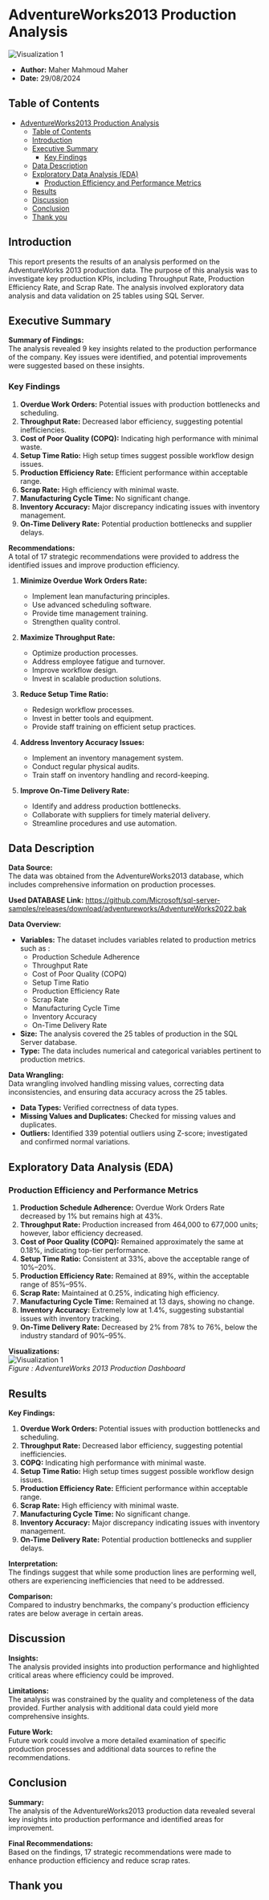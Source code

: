 # AdventureWorks2013 Production Analysis
![Visualization 1](AdventureWorks_Dashboard.jpg)
- **Author:** Maher Mahmoud Maher 
- **Date:** 29/08/2024

## Table of Contents
- [AdventureWorks2013 Production Analysis](#adventureworks2013-production-analysis)
  - [Table of Contents](#table-of-contents)
  - [Introduction](#introduction)
  - [Executive Summary](#executive-summary)
    - [Key Findings](#key-findings)
  - [Data Description](#data-description)
  - [Exploratory Data Analysis (EDA)](#exploratory-data-analysis-eda)
    - [Production Efficiency and Performance Metrics](#production-efficiency-and-performance-metrics)
  - [Results](#results)
  - [Discussion](#discussion)
  - [Conclusion](#conclusion)
  - [Thank you](#thank-you)

## Introduction
This report presents the results of an analysis performed on the AdventureWorks 2013 production data. The purpose of this analysis was to investigate key production KPIs, including Throughput Rate, Production Efficiency Rate, and Scrap Rate. The analysis involved exploratory data analysis and data validation on 25 tables using SQL Server.

## Executive Summary
**Summary of Findings:**  
The analysis revealed 9 key insights related to the production performance of the company. Key issues were identified, and potential improvements were suggested based on these insights.
### Key Findings
1. **Overdue Work Orders:** Potential issues with production bottlenecks and scheduling.
2. **Throughput Rate:** Decreased labor efficiency, suggesting potential inefficiencies.
3. **Cost of Poor Quality (COPQ):** Indicating high performance with minimal waste.
4. **Setup Time Ratio:** High setup times suggest possible workflow design issues.
5. **Production Efficiency Rate:** Efficient performance within acceptable range.
6. **Scrap Rate:** High efficiency with minimal waste.
7. **Manufacturing Cycle Time:** No significant change.
8. **Inventory Accuracy:** Major discrepancy indicating issues with inventory management.
9. **On-Time Delivery Rate:** Potential production bottlenecks and supplier delays.

**Recommendations:**  
A total of 17 strategic recommendations were provided to address the identified issues and improve production efficiency.
1. **Minimize Overdue Work Orders Rate:**
   - Implement lean manufacturing principles.
   - Use advanced scheduling software.
   - Provide time management training.
   - Strengthen quality control.

2. **Maximize Throughput Rate:**
   - Optimize production processes.
   - Address employee fatigue and turnover.
   - Improve workflow design.
   - Invest in scalable production solutions.

3. **Reduce Setup Time Ratio:**
   - Redesign workflow processes.
   - Invest in better tools and equipment.
   - Provide staff training on efficient setup practices.

4. **Address Inventory Accuracy Issues:**
   - Implement an inventory management system.
   - Conduct regular physical audits.
   - Train staff on inventory handling and record-keeping.

5. **Improve On-Time Delivery Rate:**
   - Identify and address production bottlenecks.
   - Collaborate with suppliers for timely material delivery.
   - Streamline procedures and use automation.


## Data Description
**Data Source:**  
The data was obtained from the AdventureWorks2013 database, which includes comprehensive information on production processes.

**Used DATABASE Link:** https://github.com/Microsoft/sql-server-samples/releases/download/adventureworks/AdventureWorks2022.bak



**Data Overview:**  
- **Variables:** The dataset includes variables related to production metrics such as :
  - Production Schedule Adherence
  - Throughput Rate 
  - Cost of Poor Quality (COPQ) 
  - Setup Time Ratio 
  - Production Efficiency Rate 
  - Scrap Rate 
  - Manufacturing Cycle Time 
  - Inventory Accuracy 
  - On-Time Delivery Rate 
- **Size:** The analysis covered the 25 tables of production in the SQL Server database.
- **Type:** The data includes numerical and categorical variables pertinent to production metrics.

**Data Wrangling:**  
Data wrangling involved handling missing values, correcting data inconsistencies, and ensuring data accuracy across the 25 tables.
- **Data Types:** Verified correctness of data types.
- **Missing Values and Duplicates:** Checked for missing values and duplicates.
- **Outliers:** Identified 339 potential outliers using Z-score; investigated and confirmed normal variations.

## Exploratory Data Analysis (EDA)
### Production Efficiency and Performance Metrics
1. **Production Schedule Adherence:** Overdue Work Orders Rate decreased by 1% but remains high at 43%.
2. **Throughput Rate:** Production increased from 464,000 to 677,000 units; however, labor efficiency decreased.
3. **Cost of Poor Quality (COPQ):** Remained approximately the same at 0.18%, indicating top-tier performance.
4. **Setup Time Ratio:** Consistent at 33%, above the acceptable range of 10%–20%.
5. **Production Efficiency Rate:** Remained at 89%, within the acceptable range of 85%–95%.
6. **Scrap Rate:** Maintained at 0.25%, indicating high efficiency.
7. **Manufacturing Cycle Time:** Remained at 13 days, showing no change.
8. **Inventory Accuracy:** Extremely low at 1.4%, suggesting substantial issues with inventory tracking.
9. **On-Time Delivery Rate:** Decreased by 2% from 78% to 76%, below the industry standard of 90%–95%.

**Visualizations:**  
![Visualization 1](AdventureWorks_Dashboard.jpg)  
*Figure : AdventureWorks 2013 Production Dashboard*

## Results
**Key Findings:**  
1. **Overdue Work Orders:** Potential issues with production bottlenecks and scheduling.
2. **Throughput Rate:** Decreased labor efficiency, suggesting potential inefficiencies.
3. **COPQ:** Indicating high performance with minimal waste.
4. **Setup Time Ratio:** High setup times suggest possible workflow design issues.
5. **Production Efficiency Rate:** Efficient performance within acceptable range.
6. **Scrap Rate:** High efficiency with minimal waste.
7. **Manufacturing Cycle Time:** No significant change.
8. **Inventory Accuracy:** Major discrepancy indicating issues with inventory management.
9. **On-Time Delivery Rate:** Potential production bottlenecks and supplier delays.

**Interpretation:**  
The findings suggest that while some production lines are performing well, others are experiencing inefficiencies that need to be addressed. 

**Comparison:**  
Compared to industry benchmarks, the company's production efficiency rates are below average in certain areas.

## Discussion
**Insights:**  
The analysis provided insights into production performance and highlighted critical areas where efficiency could be improved.

**Limitations:**  
The analysis was constrained by the quality and completeness of the data provided. Further analysis with additional data could yield more comprehensive insights.

**Future Work:**  
Future work could involve a more detailed examination of specific production processes and additional data sources to refine the recommendations.

## Conclusion
**Summary:**  
The analysis of the AdventureWorks2013 production data revealed several key insights into production performance and identified areas for improvement.

**Final Recommendations:**  
Based on the findings, 17 strategic recommendations were made to enhance production efficiency and reduce scrap rates.

## Thank you 
